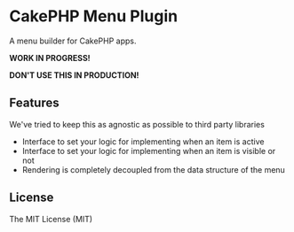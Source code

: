 # CakePHP Menu Plugin

A menu builder for CakePHP apps.

**WORK IN PROGRESS!**

**DON'T USE THIS IN PRODUCTION!**

## Features

We've tried to keep this as agnostic as possible to third party libraries

* Interface to set your logic for implementing when an item is active
* Interface to set your logic for implementing when an item is visible or not
* Rendering is completely decoupled from the data structure of the menu

## License

The MIT License (MIT)